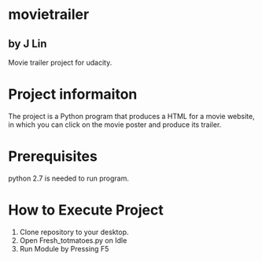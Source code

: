 # movietrailer


## by J Lin

Movie trailer project for udacity. 


# Project informaiton

The project is a Python program that produces a HTML for a movie website, in which you can click on the movie poster and produce its trailer. 

# Prerequisites

python 2.7 is needed to run program. 

# How to Execute Project

1. Clone repository to your desktop. 
2. Open Fresh_totmatoes.py on Idle
3. Run Module by Pressing F5</li>
